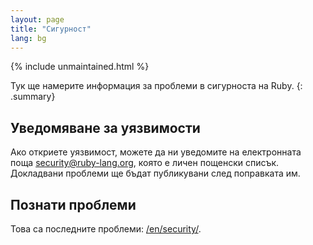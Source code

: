 ```yaml
---
layout: page
title: "Сигурност"
lang: bg
---
```


{% include unmaintained.html %}

Тук ще намерите информация за проблеми в сигурноста на Ruby.
{: .summary}

## Уведомяване за уязвимости

Ако откриете уязвимост, можете да ни уведомите на електронната поща
security@ruby-lang.org, която е личен пощенски списък. Докладвани
проблеми ще бъдат публикувани след поправката им.

## Познати проблеми

Това са последните проблеми: [/en/security/](/en/security/).
